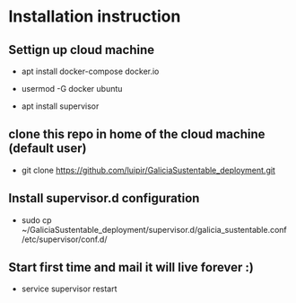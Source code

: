 # Installation instruction

## Settign up cloud machine
- apt install docker-compose docker.io

- usermod -G docker ubuntu

- apt install supervisor

## clone this repo in home of the cloud machine (default user)
- git clone https://github.com/luipir/GaliciaSustentable_deployment.git

## Install supervisor.d configuration
- sudo cp ~/GaliciaSustentable_deployment/supervisor.d/galicia_sustentable.conf /etc/supervisor/conf.d/

## Start first time and mail it will live forever :)
- service supervisor restart


